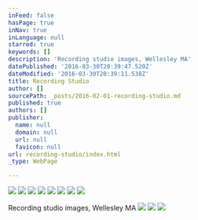 ```yaml
---
inFeed: false
hasPage: true
inNav: true
inLanguage: null
starred: true
keywords: []
description: 'Recording studio images, Wellesley MA'
datePublished: '2016-03-30T20:39:47.520Z'
dateModified: '2016-03-30T20:39:11.538Z'
title: Recording Studio
author: []
sourcePath: _posts/2016-02-01-recording-studio.md
published: true
authors: []
publisher:
  name: null
  domain: null
  url: null
  favicon: null
url: recording-studio/index.html
_type: WebPage

---
```

![](https://the-grid-user-content.s3-us-west-2.amazonaws.com/bcc06ea1-0424-47d5-af49-616ba7a3f021.jpg)
![](https://the-grid-user-content.s3-us-west-2.amazonaws.com/36abeec6-58ef-44bd-aa98-40e93b097e73.jpg)
![](https://the-grid-user-content.s3-us-west-2.amazonaws.com/4b830d3b-c531-48ab-be0b-f6f4d8db6104.jpg)
![](https://the-grid-user-content.s3-us-west-2.amazonaws.com/67803f36-c150-41e6-90c1-fa9497e17125.jpg)
![](https://the-grid-user-content.s3-us-west-2.amazonaws.com/e2f763ac-bca0-4ed2-82e2-6dfa5d25e105.jpg)
![](https://the-grid-user-content.s3-us-west-2.amazonaws.com/6fd9448d-85ec-4a31-8842-0c52e351d5ff.jpg)
![](https://the-grid-user-content.s3-us-west-2.amazonaws.com/e2b49fd0-2e5e-4ab8-9d55-e5ac35aad282.jpg)
![](https://the-grid-user-content.s3-us-west-2.amazonaws.com/6a3851e5-ca58-4f2a-9c92-deb5ebd4d7fa.jpg)

Recording studio images, Wellesley MA
![](https://the-grid-user-content.s3-us-west-2.amazonaws.com/2dbdfaee-a421-4898-849a-62d743899971.bmp)
![](https://the-grid-user-content.s3-us-west-2.amazonaws.com/469c1720-6136-45d5-a437-487b96c5b046.jpg)
![](https://the-grid-user-content.s3-us-west-2.amazonaws.com/d97b4102-d8ab-42fc-ab80-37ddbca2353f.jpg)